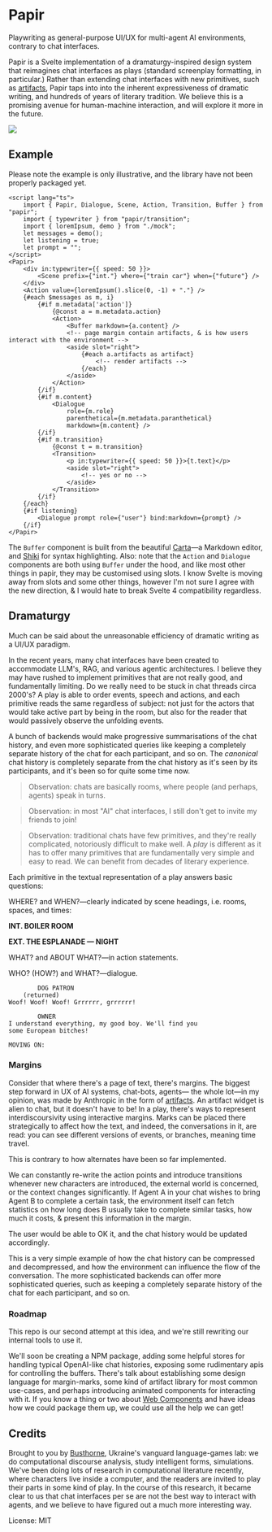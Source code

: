# Papir
Playwriting as general-purpose UI/UX for multi-agent AI environments, contrary to chat interfaces.

Papir is a Svelte implementation of a dramaturgy-inspired design system that reimagines chat interfaces as plays (standard screenplay formatting, in particular.) Rather than extending chat interfaces with new primitives, such as [artifacts][1], Papir taps into into the inherent expressiveness of dramatic writing, and hundreds of years of literary tradition. We believe this is a promising avenue for human-machine interaction, and will explore it more in the future.

![](./public/train_car.png)

## Example
Please note the example is only illustrative, and the library have not been properly packaged yet.

```svelte
<script lang="ts">
	import { Papir, Dialogue, Scene, Action, Transition, Buffer } from "papir";
	import { typewriter } from "papir/transition";
	import { loremIpsum, demo } from "./mock";
	let messages = demo();
	let listening = true;
	let prompt = "";
</script>
<Papir>
	<div in:typewriter={{ speed: 50 }}>
		<Scene prefix={"int."} where={"train car"} when={"future"} />
	</div>
	<Action value={loremIpsum().slice(0, -1) + "."} />
	{#each $messages as m, i}
		{#if m.metadata['action']}
			{@const a = m.metadata.action}
			<Action>
				<Buffer markdown={a.content} />
				<!-- page margin contain artifacts, & is how users interact with the environment -->
				<aside slot="right">
					{#each a.artifacts as artifact}
						<!-- render artifacts -->
					{/each}
				</aside>
			</Action>
		{/if}
		{#if m.content}
			<Dialogue
				role={m.role}
				parenthetical={m.metadata.paranthetical}
				markdown={m.content} />
		{/if}
		{#if m.transition}
			{@const t = m.transition}
			<Transition>
				<p in:typewriter={{ speed: 50 }}>{t.text}</p>
				<aside slot="right">
					<!-- yes or no -->
				</aside>
			</Transition>
		{/if}
	{/each}
	{#if listening}
		<Dialogue prompt role={"user"} bind:markdown={prompt} />
	{/if}
</Papir>
```

The `Buffer` component is built from the beautiful [Carta][3]—a Markdown editor, and [Shiki][4] for syntax highlighting.  Also: note that the `Action` and `Dialogue` components are both using `Buffer` under the hood, and like most other things in papir, they may be customised using slots. I know Svelte is moving away from slots and some other things, however I'm not sure I agree with the new direction, & I would hate to break Svelte 4 compatibility regardless.

## Dramaturgy
Much can be said about the unreasonable efficiency of dramatic writing as a UI/UX paradigm.

In the recent years, many chat interfaces have been created to accommodate LLM's, RAG, and various agentic architectures. I believe they may have rushed to implement primitives that are not really good, and fundamentally limiting. Do we really need to be stuck in chat threads circa 2000's? A play is able to order events, speech and actions, and each primitive reads the same regardless of subject: not just for the actors that would take active part by being in the room, but also for the reader that would passively observe the unfolding events.

A bunch of backends would make progressive summarisations of the chat history, and even more sophisticated queries like keeping a completely separate history of the chat for each participant, and so on. The _canonical_ chat history is completely separate from the chat history as it's seen by its participants, and it's been so for quite some time now.

> Observation: chats are basically rooms, where people (and perhaps, agents) speak in turns.

> Observation: in most "AI" chat interfaces, I still don't get to invite my friends to join!

> Observation: traditional chats have few primitives, and they're really complicated, notoriously difficult to make well. A _play_ is different as it has to offer many primitives that are fundamentally very simple and easy to read. We can benefit from decades of literary experience.

Each primitive in the textual representation of a play answers basic questions:

WHERE? and WHEN?—clearly indicated by scene headings, i.e. rooms, spaces, and times:

**INT. BOILER ROOM**

**EXT. THE ESPLANADE — NIGHT**

WHAT? and ABOUT WHAT?—in action statements.

WHO? (HOW?) and WHAT?—dialogue.

```
        DOG PATRON
    (returned)
Woof! Woof! Woof! Grrrrrr, grrrrrr!

        OWNER
I understand everything, my good boy. We'll find you
some European bitches!

MOVING ON:
```

### Margins
Consider that where there's a page of text, there's margins. The biggest step forward in UX of AI systems, chat-bots, agents— the whole lot—in my opinion, was made by Anthropic in the form of [artifacts][1]. An artifact widget is alien to chat, but it doesn't have to be! In a play, there's ways to represent interdiscoursivity using interactive margins. Marks can be placed there strategically to affect how the text, and indeed, the conversations in it, are read: you can see different versions of events, or branches, meaning  time travel.

This is contrary to how alternates have been so far implemented.

We can constantly re-write the action points and introduce transitions whenever new characters are introduced, the external world is concerned, or the context changes significantly. If Agent A in your chat wishes to bring Agent B to complete a certain task, the environment itself can fetch statistics on how long does B usually take to complete similar tasks, how much it costs, & present this information in the margin.

The user would be able to OK it, and the chat history would be updated accordingly.

This is a very simple example of how the chat history can be compressed and decompressed, and how the environment can influence the flow of the conversation. The more sophisticated backends can offer more sophisticated queries, such as keeping a completely separate history of the chat for each participant, and so on.

### Roadmap
This repo is our second attempt at this idea, and we're still rewriting our internal tools to use it.

We'll soon be creating a NPM package, adding some helpful stores for handling typical OpenAI-like chat histories, exposing some rudimentary apis for controlling the buffers. There's talk about establishing some design language for margin-marks, some kind of artifact library for most common use-cases, and perhaps introducing animated components for interacting with it. If you know a thing or two about [Web Components][5] and have ideas how we could package them up, we could use all the help we can get!

## Credits
Brought to you by [Busthorne][2], Ukraine's vanguard language-games lab: we do computational discourse analysis, study intelligent forms, simulations. We've been doing lots of research in computational literature recently, where characters live inside a computer, and the readers are invited to play their parts in some kind of play. In the course of this research, it became clear to us that chat interfaces per se are not the best way to interact with agents, and we believe to have figured out a much more interesting way.

License: MIT

[1]: https://www.youtube.com/watch?v=vUdNaAAc4FY
[2]: https://github.com/busthorne
[3]: https://github.com/BearToCode/carta
[4]: https://shiki.style/
[5]: https://developer.mozilla.org/en-US/docs/Web/API/Web_components
